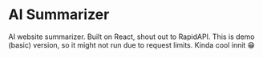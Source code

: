 # AI Summarizer

AI website summarizer. Built on React, shout out to RapidAPI. This is demo (basic) version, so it might not run due to request limits.
Kinda cool innit 😁
